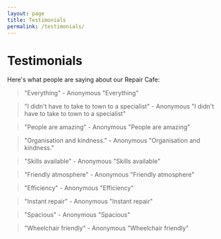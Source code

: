```yaml
---
layout: page
title: Testimonials
permalink: /testimonials/
---
```


# Testimonials

Here's what people are saying about our Repair Cafe:

> "Everything" - Anonymous
> "Everything"

> "I didn't have to take to town to a specialist" - Anonymous
> "I didn't have to take to town to a specialist"

> "People are amazing" - Anonymous
> "People are amazing"

> "Organisation and kindness." - Anonymous
> "Organisation and kindness."

> "Skills available" - Anonymous
> "Skills available"

> "Friendly atmosphere" - Anonymous
> "Friendly atmosphere"

> "Efficiency" - Anonymous
> "Efficiency"

> "Instant repair" - Anonymous
> "Instant repair"

> "Spacious" - Anonymous
> "Spacious"

> "Wheelchair friendly" - Anonymous
> "Wheelchair friendly"

